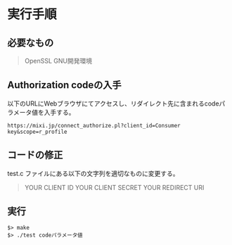 # 実行手順

## 必要なもの

> OpenSSL
> GNU開発環境

## Authorization codeの入手

以下のURLにWebブラウザにてアクセスし、リダイレクト先に含まれるcodeパラメータ値を入手する。

    https://mixi.jp/connect_authorize.pl?client_id=Consumer key&scope=r_profile

## コードの修正

test.c ファイルにある以下の文字列を適切なものに変更する。

> YOUR CLIENT ID
> YOUR CLIENT SECRET
> YOUR REDIRECT URI

## 実行

    $> make
    $> ./test codeパラメータ値
